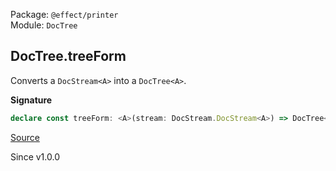 Package: `@effect/printer`<br />
Module: `DocTree`<br />

## DocTree.treeForm

Converts a `DocStream<A>` into a `DocTree<A>`.

**Signature**

```ts
declare const treeForm: <A>(stream: DocStream.DocStream<A>) => DocTree<A>
```

[Source](https://github.com/Effect-TS/effect/tree/main/packages/printer/src/DocTree.ts#L356)

Since v1.0.0